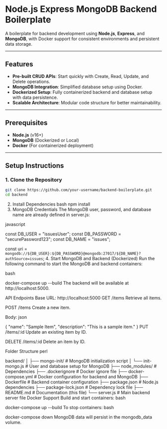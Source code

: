 # Node.js Express MongoDB Backend Boilerplate

A boilerplate for backend development using **Node.js**, **Express**, and **MongoDB**, with Docker support for consistent environments and persistent data storage.

---

## Features

- **Pre-built CRUD APIs**: Start quickly with Create, Read, Update, and Delete operations.
- **MongoDB Integration**: Simplified database setup using Docker.
- **Dockerized Setup**: Fully containerized backend and database setup with data persistence.
- **Scalable Architecture**: Modular code structure for better maintainability.

---

## Prerequisites

- **Node.js** (v16+)
- **MongoDB** (Dockerized or Local)
- **Docker** (For containerized deployment)

---

## Setup Instructions

### 1. Clone the Repository

```bash
git clone https://github.com/your-username/backend-boilerplate.git
cd backend
```

2. Install Dependencies
   bash
   npm install
3. MongoDB Credentials
   The MongoDB user, password, and database name are already defined in server.js:

javascript

const DB_USER = "issuesUser";
const DB_PASSWORD = "securePassword123";
const DB_NAME = "issues";

const uri = `mongodb://${DB_USER}:${DB_PASSWORD}@mongodb:27017/${DB_NAME}?authSource=issues`; 4. Start MongoDB and Backend (Dockerized)
Run the following command to start the MongoDB and backend containers:

bash

docker-compose up --build
The backend will be available at http://localhost:5000.

API Endpoints
Base URL: http://localhost:5000
GET /items
Retrieve all items.

POST /items
Create a new item.

Body:
json

{
"name": "Sample Item",
"description": "This is a sample item."
}
PUT /items/:id
Update an existing item by ID.

DELETE /items/:id
Delete an item by ID.

Folder Structure
perl

backend/
│
├── mongo-init/ # MongoDB initialization script
│ └── init-mongo.js # User and database setup for MongoDB
├── node_modules/ # Dependencies
├── .dockerignore # Docker ignore file
├── docker-compose.yml # Docker configuration for backend and MongoDB
├── Dockerfile # Backend container configuration
├── package.json # Node.js dependencies
├── package-lock.json # Dependency lock file
├── README.md # Documentation (this file)
└── server.js # Main backend server file
Docker Support
Build and start containers:
bash

docker-compose up --build
To stop containers:
bash

docker-compose down
MongoDB data will persist in the mongodb_data volume.

